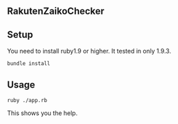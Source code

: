 ## RakutenZaikoChecker



## Setup
You need to install ruby1.9 or higher.
It tested in only 1.9.3.

    bundle install

## Usage

    ruby ./app.rb

This shows you the help.
